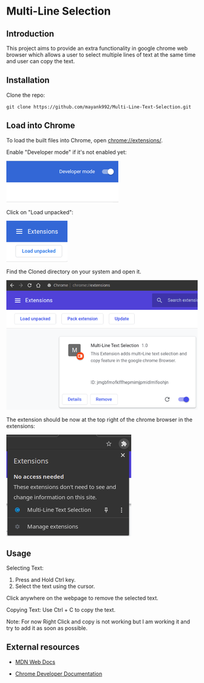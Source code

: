 # Multi-Line Selection

## Introduction

This project aims to provide an extra functionality in google chrome web browser which allows a user to select multiple lines of text at the same time and user can copy the text.

## Installation

Clone the repo:

```
git clone https://github.com/mayank992/Multi-Line-Text-Selection.git
```

## Load into Chrome

To load the built files into Chrome, open [chrome://extensions/](chrome://extensions/).

Enable "Developer mode" if it's not enabled yet:

![Developer Mode Checkbox](assets/dev_mode.png)

Click on "Load unpacked":

![Load Unpacked Button](assets/load_unpacked.png)

Find the Cloned directory on your system and open it.

![Extension Loaded](assets/ext_loaded.png)

The extension should be now at the top right of the chrome browser in the extensions:

![Extension](assets/ext.png)

## Usage

Selecting Text:

1. Press and Hold Ctrl key.
2. Select the text using the cursor.

Click anywhere on the webpage to remove the selected text.

Copying Text: Use Ctrl + C to copy the text.

Note: For now Right Click and copy is not working but I am working it and try to add it as soon as possible.

## External resources

- [MDN Web Docs](https://developer.mozilla.org/en-US/docs/Web)

- [Chrome Developer Documentation](https://developer.chrome.com/docs/extensions/mv2/devguide/)
